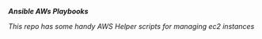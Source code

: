 ***Ansible AWs Playbooks***

*This repo has some handy AWS Helper scripts for managing ec2 instances*


